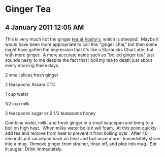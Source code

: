 # Ginger Tea
## 4 January 2011 12:05 AM

This is very much not the ginger [tea at Koshy's][1], which is steeped.  Maybe it would have been more appropriate to call this "ginger chai," but then some might have gotten the impression that it's like a Starbucks Chai Latte, but with more ginger.  A more accurate name such as "boiled ginger tea" just sounds nasty to me despite the fact that I boil my tea to death just about every morning these days.



2 small slices fresh ginger


2 teaspoons Assam CTC

1 cup water

1/2 cup milk

3 teaspoons sugar or 2 1/2 teaspoons honey




Combine water, milk, and fresh ginger in a small saucepan and bring to a boil on high heat.  When milky water boils it will foam.  At this point quickly add tea and remove from heat to prevent it from boiling over.  After 40 seconds put saucepan back on heat and boil once more.  Immediately strain into a mug.  Remove ginger from strainer, rinse off, and plop into mug.  Stir in sugar.  Drink immediately.

   [1]: http://www.flickr.com/photos/nehavish/3698092230/
